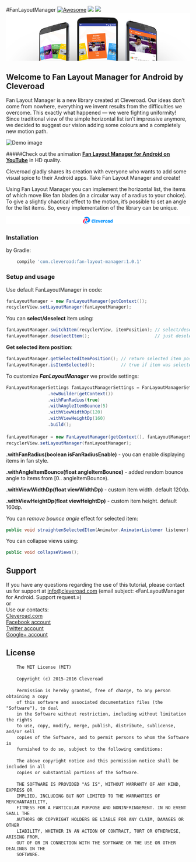 #FanLayoutManager [![Awesome](https://cdn.rawgit.com/sindresorhus/awesome/d7305f38d29fed78fa85652e3a63e154dd8e8829/media/badge.svg)](https://github.com/sindresorhus/awesome) <img src="https://www.cleveroad.com/public/comercial/label-android.svg" height="20"> <a href="https://www.cleveroad.com/?utm_source=github&utm_medium=label&utm_campaign=contacts"><img src="https://www.cleveroad.com/public/comercial/label-cleveroad.svg" height="20"></a>
![Header image](/images/header.jpg)

## Welcome to Fan Layout Manager for Android by Cleveroad

Fan Layout Manager is a new library created at Cleveroad. Our ideas don’t come from nowhere, everything we invent results from the difficulties we overcome. This exactly what happened — we were fighting uniformity! Since traditional view of the simple horizontal list isn’t impressive anymore, we decided to suggest our vision adding some colours and a completely new motion path. 

![Demo image](/images/demo.gif)

#####Check out the animation <strong><a target="_blank" href="https://youtu.be/sJhBKyvF7i4?list=PLi-FH7__aeiydOwY_1q5I8P2EUSseqUCj">Fan Layout Manager for Android on YouTube</a></strong> in HD quality.

Cleveroad gladly shares its creation with everyone who wants to add some visual spice to their Android apps. Take Fan Layout Manager and create!

Using Fan Layout Manager you can implement the horizontal list, the items of which move like fan blades (in a circular way of a radius to your choice). To give a slightly chaotical effect to the motion, it’s possible to set an angle for the list items. So, every implementation of the library can be unique.

[![Awesome](/images/logo-footer.png)](https://www.cleveroad.com/?utm_source=github&utm_medium=label&utm_campaign=contacts)

### Installation ###
by Gradle:
```groovy
    compile 'com.cleveroad:fan-layout-manager:1.0.1'
```
### Setup and usage ###
Use default FanLayoutManager in code:
```JAVA
fanLayoutManager = new FanLayoutManager(getContext());
recyclerView.setLayoutManager(fanLayoutManager);
```

You can **select/deselect** item using:
```JAVA
fanLayoutManager.switchItem(recyclerView, itemPosition); // select/deselect
fanLayoutManager.deselectItem();                         // just deselect
```

**Get selected item position**:
```JAVA
fanLayoutManager.getSelectedItemPosition(); // return selected item position
fanLayoutManager.isItemSelected();          // true if item was selected
```

To customize ***FanLayoutManager*** we provide settings:
```JAVA
FanLayoutManagerSettings fanLayoutManagerSettings = FanLayoutManagerSettings
                .newBuilder(getContext())
                .withFanRadius(true)
                .withAngleItemBounce(5)
                .withViewWidthDp(120)
                .withViewHeightDp(160)               
                .build();

fanLayoutManager = new FanLayoutManager(getContext(), fanLayoutManagerSettings);
recyclerView.setLayoutManager(fanLayoutManager);
```
**.withFanRadius(boolean isFanRadiusEnable)**    - you can enable displaying items in fan style.</p>
**.withAngleItemBounce(float angleItemBounce)**  - added rendom bounce angle to items from [0.. angleItemBounce).</p>
**.withViewWidthDp(float viewWidthDp)**          - custom item width. default 120dp.</p>
**.withViewHeightDp(float viewHeightDp)**         - custom item height. default 160dp.</p>

You can *remove bounce angle* effect for selected item:
```JAVA
public void straightenSelectedItem(Animator.AnimatorListener listener);
```

You can collapse views using:
```JAVA
public void collapseViews();
```

## Support
If you have any questions regarding the use of this tutorial, please contact us for support
at info@cleveroad.com (email subject: «FanLayoutManager for Android. Support request.»)
<br>or
<br>Use our contacts:
<br><a href="https://www.cleveroad.com/?utm_source=github&utm_medium=link&utm_campaign=contacts">Cleveroad.com</a>
<br><a href="https://www.facebook.com/cleveroadinc">Facebook account</a>
<br><a href="https://twitter.com/CleveroadInc">Twitter account</a>
<br><a href="https://plus.google.com/+CleveroadInc/">Google+ account</a>

## License


        The MIT License (MIT)

        Copyright (c) 2015-2016 Cleveroad

        Permission is hereby granted, free of charge, to any person obtaining a copy
        of this software and associated documentation files (the "Software"), to deal
        in the Software without restriction, including without limitation the rights
        to use, copy, modify, merge, publish, distribute, sublicense, and/or sell
        copies of the Software, and to permit persons to whom the Software is
        furnished to do so, subject to the following conditions:

        The above copyright notice and this permission notice shall be included in all
        copies or substantial portions of the Software.

        THE SOFTWARE IS PROVIDED "AS IS", WITHOUT WARRANTY OF ANY KIND, EXPRESS OR
        IMPLIED, INCLUDING BUT NOT LIMITED TO THE WARRANTIES OF MERCHANTABILITY,
        FITNESS FOR A PARTICULAR PURPOSE AND NONINFRINGEMENT. IN NO EVENT SHALL THE
        AUTHORS OR COPYRIGHT HOLDERS BE LIABLE FOR ANY CLAIM, DAMAGES OR OTHER
        LIABILITY, WHETHER IN AN ACTION OF CONTRACT, TORT OR OTHERWISE, ARISING FROM,
        OUT OF OR IN CONNECTION WITH THE SOFTWARE OR THE USE OR OTHER DEALINGS IN THE
        SOFTWARE.
